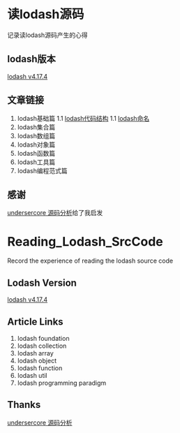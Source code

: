 # 读lodash源码
记录读lodash源码产生的心得

## lodash版本
[lodash v4.17.4](https://github.com/lodash/lodash) 

## 文章链接
1. lodash基础篇
	1.1 [lodash代码结构]()
	1.1 [lodash命名]()
2. lodash集合篇
2. lodash数组篇
2. lodash对象篇
2. lodash函数篇
2. lodash工具篇
2. lodash编程范式篇



## 感谢
[undersercore 源码分析](https://www.gitbook.com/book/yoyoyohamapi/undersercore-analysis/details)给了我启发

# Reading_Lodash_SrcCode
Record the experience of reading the lodash source code

## Lodash Version

[lodash v4.17.4](https://github.com/lodash/lodash) 

## Article Links
1. lodash foundation
2. lodash collection
2. lodash array
2. lodash object
2. lodash function
2. lodash util
2. lodash programming paradigm


## Thanks
[undersercore 源码分析](https://www.gitbook.com/book/yoyoyohamapi/undersercore-analysis/details)
